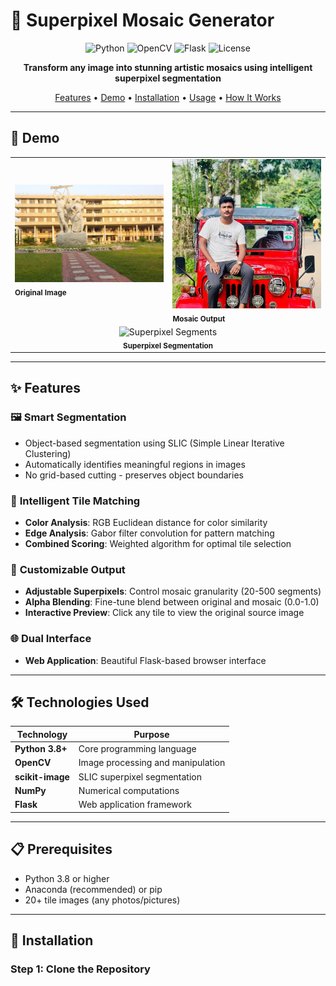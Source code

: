 # 🎨 Superpixel Mosaic Generator

<div align="center">

![Python](https://img.shields.io/badge/Python-3.8+-blue.svg)
![OpenCV](https://img.shields.io/badge/OpenCV-4.0+-green.svg)
![Flask](https://img.shields.io/badge/Flask-2.0+-red.svg)
![License](https://img.shields.io/badge/License-MIT-yellow.svg)

**Transform any image into stunning artistic mosaics using intelligent superpixel segmentation**

[Features](#-features) • [Demo](#-demo) • [Installation](#-installation) • [Usage](#-usage) • [How It Works](#-how-it-works)

</div>

---

## 📸 Demo

<table>
  <tr>
   <td><img src="https://github.com/tashib11/mosaic_generator_img_processing/blob/main/durbar.jpg" width="300"/><br/><sub><b>Original Image</b></sub></td>
<td><img src="https://github.com/tashib11/mosaic_generator_img_processing/blob/main/emon.jpg" width="300"/><br/><sub><b>Mosaic Output</b></sub></td>

  </tr>
  <tr>
    <td colspan="2" align="center"><img src="assets/segments.jpg" alt="Superpixel Segments" width="300"/><br/><sub><b>Superpixel Segmentation</b></sub></td>
  </tr>
</table>

---

## ✨ Features

### 🖼️ **Smart Segmentation**
- Object-based segmentation using SLIC (Simple Linear Iterative Clustering)
- Automatically identifies meaningful regions in images
- No grid-based cutting - preserves object boundaries

### 🎯 **Intelligent Tile Matching**
- **Color Analysis**: RGB Euclidean distance for color similarity
- **Edge Analysis**: Gabor filter convolution for pattern matching
- **Combined Scoring**: Weighted algorithm for optimal tile selection

### 🎨 **Customizable Output**
- **Adjustable Superpixels**: Control mosaic granularity (20-500 segments)
- **Alpha Blending**: Fine-tune blend between original and mosaic (0.0-1.0)
- **Interactive Preview**: Click any tile to view the original source image

### 🌐 **Dual Interface**
- **Web Application**: Beautiful Flask-based browser interface

---

## 🛠️ Technologies Used

| Technology | Purpose |
|------------|---------|
| **Python 3.8+** | Core programming language |
| **OpenCV** | Image processing and manipulation |
| **scikit-image** | SLIC superpixel segmentation |
| **NumPy** | Numerical computations |
| **Flask** | Web application framework |


---

## 📋 Prerequisites

- Python 3.8 or higher
- Anaconda (recommended) or pip
- 20+ tile images (any photos/pictures)

---

## 🚀 Installation

### Step 1: Clone the Repository
```bash